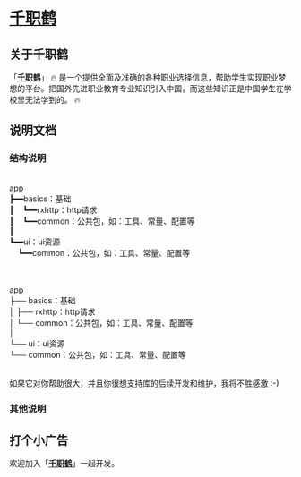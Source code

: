 <!--
[![logo][logo]](https://github.com/Blankj/AndroidUtilCode)

[![frame][frame]](https://github.com/Blankj/AucFrameTemplate)

[![auc][aucSvg]][auc] [![result][apiSvg]][result] [![build][buildSvg]][build] [![License][licenseSvg]][license]
-->

# [千职鹤](https://www.careershe.com/)

## 关于千职鹤
「**[千职鹤](https://www.careershe.com/)**」 :fire:  是一个提供全面及准确的各种职业选择信息，帮助学生实现职业梦想的平台。把国外先进职业教育专业知识引入中国，而这些知识正是中国学生在学校里无法学到的。 :fire:

## 说明文档
### 结构说明
<br>app
<br>┣━━basics：基础
<br>┃&nbsp;&nbsp;&nbsp;&nbsp;┗━━rxhttp：http请求
<br>┃&nbsp;&nbsp;&nbsp;&nbsp;┗━━common：公共包，如：工具、常量、配置等
<br>┃
<br>┗━━ui：ui资源
<br>&nbsp;&nbsp;&nbsp;&nbsp;┗━━common：公共包，如：工具、常量、配置等

<br>
<br>app
<br>├── basics：基础
<br>│   ├── rxhttp：http请求
<br>│   └── common：公共包，如：工具、常量、配置等
<br>│
<br>└── ui：ui资源
<br>    └── common：公共包，如：工具、常量、配置等



<br>如果它对你帮助很大，并且你很想支持库的后续开发和维护，我将不胜感激 :-)
### 其他说明
[comment]: <> (* [README of English][utilcode])
[//]: <> (![donate][donate])

[//]: # (## Contact)
[//]: # ([![Blog][blogSvg]][blog] [![jianshu][jianshuSvg]][jianshu] [![weibo][weiboSvg]][weibo] [![QQGroup][qqgroupSvg]][qqgroup])

## 打个小广告
欢迎加入「**[千职鹤](https://www.careershe.com/)**」一起开发。

[logo]: https://www.careershe.com/images/logo.png
